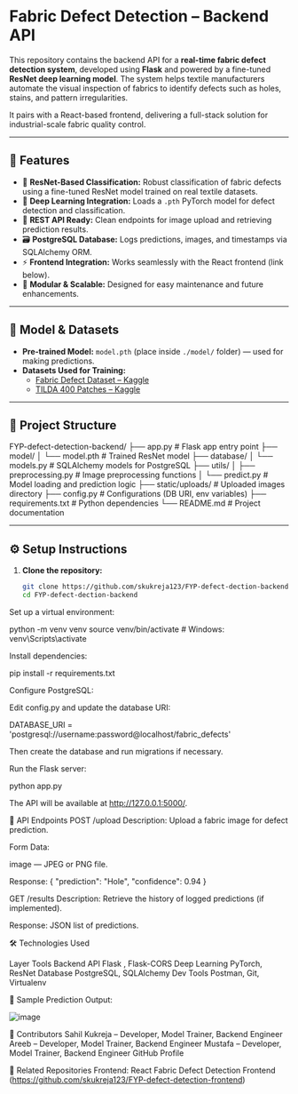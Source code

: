 # Fabric Defect Detection – Backend API

This repository contains the backend API for a **real-time fabric defect detection system**, developed using **Flask** and powered by a fine-tuned **ResNet deep learning model**. The system helps textile manufacturers automate the visual inspection of fabrics to identify defects such as holes, stains, and pattern irregularities.

It pairs with a React-based frontend, delivering a full-stack solution for industrial-scale fabric quality control.

---

## 🚀 Features

- 🎯 **ResNet-Based Classification:** Robust classification of fabric defects using a fine-tuned ResNet model trained on real textile datasets.
- 🧠 **Deep Learning Integration:** Loads a `.pth` PyTorch model for defect detection and classification.
- 🔗 **REST API Ready:** Clean endpoints for image upload and retrieving prediction results.
- 🗃️ **PostgreSQL Database:** Logs predictions, images, and timestamps via SQLAlchemy ORM.
- ⚡ **Frontend Integration:** Works seamlessly with the React frontend (link below).
- 📁 **Modular & Scalable:** Designed for easy maintenance and future enhancements.

---

## 🧠 Model & Datasets

- **Pre-trained Model:** `model.pth` (place inside `./model/` folder) — used for making predictions.
- **Datasets Used for Training:**
  - [Fabric Defect Dataset – Kaggle](https://www.kaggle.com/datasets)
  - [TILDA 400 Patches – Kaggle](https://www.kaggle.com/datasets)

---

## 📁 Project Structure


FYP-defect-detection-backend/
├── app.py # Flask app entry point
├── model/
│ └── model.pth # Trained ResNet model
├── database/
│ └── models.py # SQLAlchemy models for PostgreSQL
├── utils/
│ ├── preprocessing.py # Image preprocessing functions
│ └── predict.py # Model loading and prediction logic
├── static/uploads/ # Uploaded images directory
├── config.py # Configurations (DB URI, env variables)
├── requirements.txt # Python dependencies
└── README.md # Project documentation



---

## ⚙️ Setup Instructions

1. **Clone the repository:**

   ```bash
   git clone https://github.com/skukreja123/FYP-defect-dection-backend.git
   cd FYP-defect-dection-backend

Set up a virtual environment:

python -m venv venv
source venv/bin/activate       # Windows: venv\Scripts\activate


Install dependencies:

pip install -r requirements.txt

Configure PostgreSQL:

Edit config.py and update the database URI:

DATABASE_URI = 'postgresql://username:password@localhost/fabric_defects'


Then create the database and run migrations if necessary.

Run the Flask server:


python app.py

The API will be available at http://127.0.0.1:5000/.

🧪 API Endpoints
POST /upload
Description: Upload a fabric image for defect prediction.

Form Data:

image — JPEG or PNG file.

Response:
{
  "prediction": "Hole",
  "confidence": 0.94
}


GET /results
Description: Retrieve the history of logged predictions (if implemented).

Response: JSON list of predictions.

🛠 Technologies Used

Layer	Tools
Backend API	Flask , Flask-CORS
Deep Learning	PyTorch, ResNet
Database	PostgreSQL, SQLAlchemy
Dev Tools	Postman, Git, Virtualenv


📸 Sample Prediction Output:

![image](https://github.com/user-attachments/assets/590ced5e-dc72-4668-bc0a-6d3dcb31ed96)



🤝 Contributors
Sahil Kukreja – Developer, Model Trainer, Backend Engineer
Areeb – Developer, Model Trainer, Backend Engineer
Mustafa – Developer, Model Trainer, Backend Engineer
GitHub Profile

🔗 Related Repositories
Frontend: React Fabric Defect Detection Frontend (https://github.com/skukreja123/FYP-defect-detection-frontend)
